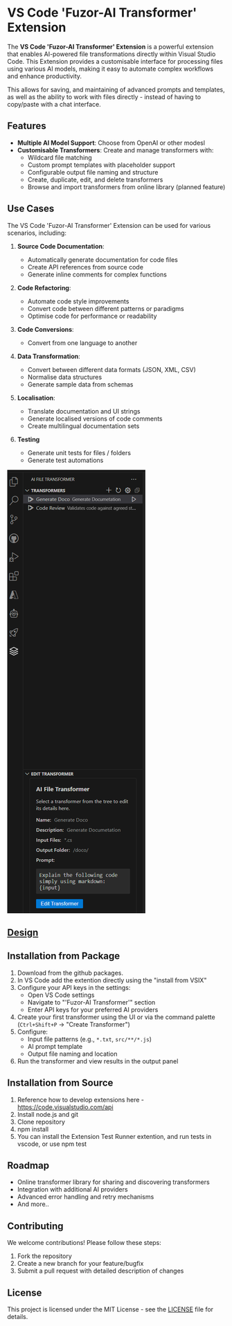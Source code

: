 # VS Code 'Fuzor-AI Transformer' Extension

The **VS Code 'Fuzor-AI Transformer' Extension** is a powerful extension that enables AI-powered file transformations directly within Visual Studio Code. This Extension provides a customisable interface for processing files using various AI models, making it easy to automate complex workflows and enhance productivity.

This allows for saving, and maintaining of advanced prompts and templates, as well as the ability to work with files directly - instead of having to copy/paste with a chat interface.

## Features

- **Multiple AI Model Support**: Choose from OpenAI or other modesl
- **Customisable Transformers**: Create and manage transformers with:
  - Wildcard file matching
  - Custom prompt templates with placeholder support
  - Configurable output file naming and structure
  - Create, duplicate, edit, and delete transformers
  - Browse and import transformers from online library (planned feature)

## Use Cases

The VS Code 'Fuzor-AI Transformer' Extension can be used for various scenarios, including:

1. **Source Code Documentation**:
   - Automatically generate documentation for code files
   - Create API references from source code
   - Generate inline comments for complex functions

2. **Code Refactoring**:
   - Automate code style improvements
   - Convert code between different patterns or paradigms
   - Optimise code for performance or readability

3. **Code Conversions**:
   - Convert from one language to another

4. **Data Transformation**:
   - Convert between different data formats (JSON, XML, CSV)
   - Normalise data structures
   - Generate sample data from schemas

5. **Localisation**:
   - Translate documentation and UI strings
   - Generate localised versions of code comments
   - Create multilingual documentation sets

6. **Testing**
    - Generate unit tests for files / folders
    - Generate test automations

![VS Code 'Fuzor-AI Transformer' Extension Interface](screenshot.png)

## [Design](design.md)

## Installation from Package
1. Download from the github packages.
2. In VS Code add the extention directly using the "install from VSIX"
4. Configure your API keys in the settings:
   - Open VS Code settings
   - Navigate to "'Fuzor-AI Transformer'" section
   - Enter API keys for your preferred AI providers
5. Create your first transformer using the UI or via the command palette (`Ctrl+Shift+P` -> "Create Transformer")
6. Configure:
   - Input file patterns (e.g., `*.txt`, `src/**/*.js`)
   - AI prompt template
   - Output file naming and location
7. Run the transformer and view results in the output panel

## Installation from Source

1. Reference how to develop extensions here - https://code.visualstudio.com/api
2. Install node.js and git
3. Clone repository
4. npm install
5. You can install the Extension Test Runner extention, and run tests in vscode, or use npm test

## Roadmap

- Online transformer library for sharing and discovering transformers
- Integration with additional AI providers
- Advanced error handling and retry mechanisms
- And more..

## Contributing

We welcome contributions! Please follow these steps:

1. Fork the repository
2. Create a new branch for your feature/bugfix
3. Submit a pull request with detailed description of changes

## License

This project is licensed under the MIT License - see the [LICENSE](LICENSE) file for details.
